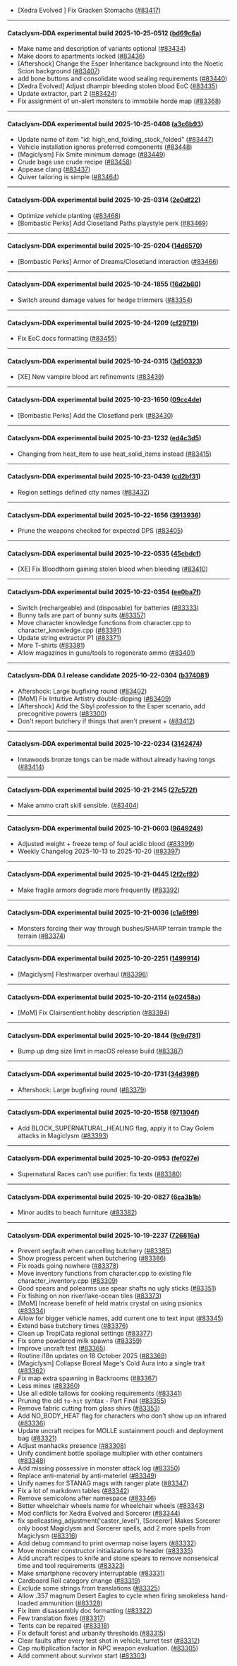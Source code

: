 * [Xedra Evolved ] Fix Gracken Stomachs ([#83417](https://github.com/CleverRaven/Cataclysm-DDA/pull/83417))

---

#### Cataclysm-DDA experimental build 2025-10-25-0512 ([bd69c6a](https://github.com/CleverRaven/Cataclysm-DDA/releases/tag/cdda-experimental-2025-10-25-0512))

* Make name and description of variants optional ([#83434](https://github.com/CleverRaven/Cataclysm-DDA/pull/83434))
* Make doors to apartments locked ([#83436](https://github.com/CleverRaven/Cataclysm-DDA/pull/83436))
* [Aftershock] Change the Esper Inheritance background into the Noetic Scion background ([#83407](https://github.com/CleverRaven/Cataclysm-DDA/pull/83407))
* add bone buttons and consolidate wood sealing requirements ([#83440](https://github.com/CleverRaven/Cataclysm-DDA/pull/83440))
* [Xedra Evolved] Adjust dhampir bleeding stolen blood EoC ([#83435](https://github.com/CleverRaven/Cataclysm-DDA/pull/83435))
* Update extractor, part 2 ([#83424](https://github.com/CleverRaven/Cataclysm-DDA/pull/83424))
* Fix assignment of un-alert monsters to immobile horde map ([#83368](https://github.com/CleverRaven/Cataclysm-DDA/pull/83368))

---

#### Cataclysm-DDA experimental build 2025-10-25-0408 ([a3c6b93](https://github.com/CleverRaven/Cataclysm-DDA/releases/tag/cdda-experimental-2025-10-25-0408))

* Update name of item "id: high_end_folding_stock_folded" ([#83447](https://github.com/CleverRaven/Cataclysm-DDA/pull/83447))
* Vehicle installation ignores preferred components ([#83448](https://github.com/CleverRaven/Cataclysm-DDA/pull/83448))
* [Magiclysm] Fix Smite minimum damage ([#83449](https://github.com/CleverRaven/Cataclysm-DDA/pull/83449))
* Crude bags use crude recipe ([#83458](https://github.com/CleverRaven/Cataclysm-DDA/pull/83458))
* Appease clang ([#83437](https://github.com/CleverRaven/Cataclysm-DDA/pull/83437))
* Quiver tailoring is simple ([#83464](https://github.com/CleverRaven/Cataclysm-DDA/pull/83464))

---

#### Cataclysm-DDA experimental build 2025-10-25-0314 ([2e0df22](https://github.com/CleverRaven/Cataclysm-DDA/releases/tag/cdda-experimental-2025-10-25-0314))

* Optimize vehicle planting ([#83468](https://github.com/CleverRaven/Cataclysm-DDA/pull/83468))
* [Bombastic Perks] Add Closetland Paths playstyle perk ([#83469](https://github.com/CleverRaven/Cataclysm-DDA/pull/83469))

---

#### Cataclysm-DDA experimental build 2025-10-25-0204 ([14d6570](https://github.com/CleverRaven/Cataclysm-DDA/releases/tag/cdda-experimental-2025-10-25-0204))

* [Bombastic Perks] Armor of Dreams/Closetland interaction ([#83466](https://github.com/CleverRaven/Cataclysm-DDA/pull/83466))

---

#### Cataclysm-DDA experimental build 2025-10-24-1855 ([16d2b60](https://github.com/CleverRaven/Cataclysm-DDA/releases/tag/cdda-experimental-2025-10-24-1855))

* Switch around damage values for hedge trimmers ([#83354](https://github.com/CleverRaven/Cataclysm-DDA/pull/83354))

---

#### Cataclysm-DDA experimental build 2025-10-24-1209 ([cf29719](https://github.com/CleverRaven/Cataclysm-DDA/releases/tag/cdda-experimental-2025-10-24-1209))

* Fix EoC docs formatting ([#83455](https://github.com/CleverRaven/Cataclysm-DDA/pull/83455))

---

#### Cataclysm-DDA experimental build 2025-10-24-0315 ([3d50323](https://github.com/CleverRaven/Cataclysm-DDA/releases/tag/cdda-experimental-2025-10-24-0315))

* [XE] New vampire blood art refinements ([#83439](https://github.com/CleverRaven/Cataclysm-DDA/pull/83439))

---

#### Cataclysm-DDA experimental build 2025-10-23-1650 ([09cc4de](https://github.com/CleverRaven/Cataclysm-DDA/releases/tag/cdda-experimental-2025-10-23-1650))

* [Bombastic Perks] Add the Closetland perk ([#83430](https://github.com/CleverRaven/Cataclysm-DDA/pull/83430))

---

#### Cataclysm-DDA experimental build 2025-10-23-1232 ([ed4c3d5](https://github.com/CleverRaven/Cataclysm-DDA/releases/tag/cdda-experimental-2025-10-23-1232))

* Changing from heat_item to use heat_solid_items instead ([#83415](https://github.com/CleverRaven/Cataclysm-DDA/pull/83415))

---

#### Cataclysm-DDA experimental build 2025-10-23-0439 ([cd2bf31](https://github.com/CleverRaven/Cataclysm-DDA/releases/tag/cdda-experimental-2025-10-23-0439))

* Region settings defined city names ([#83432](https://github.com/CleverRaven/Cataclysm-DDA/pull/83432))

---

#### Cataclysm-DDA experimental build 2025-10-22-1656 ([3913936](https://github.com/CleverRaven/Cataclysm-DDA/releases/tag/cdda-experimental-2025-10-22-1656))

* Prune the weapons checked for expected DPS ([#83405](https://github.com/CleverRaven/Cataclysm-DDA/pull/83405))

---

#### Cataclysm-DDA experimental build 2025-10-22-0535 ([45cbdcf](https://github.com/CleverRaven/Cataclysm-DDA/releases/tag/cdda-experimental-2025-10-22-0535))

* [XE] Fix Bloodthorn gaining stolen blood when bleeding ([#83410](https://github.com/CleverRaven/Cataclysm-DDA/pull/83410))

---

#### Cataclysm-DDA experimental build 2025-10-22-0354 ([ee0ba7f](https://github.com/CleverRaven/Cataclysm-DDA/releases/tag/cdda-experimental-2025-10-22-0354))

* Switch (rechargeable) and (disposable) for batteries ([#83333](https://github.com/CleverRaven/Cataclysm-DDA/pull/83333))
* Bunny tails are part of bunny suits ([#83357](https://github.com/CleverRaven/Cataclysm-DDA/pull/83357))
* Move character knowledge functions from character.cpp to character_knowledge.cpp ([#83391](https://github.com/CleverRaven/Cataclysm-DDA/pull/83391))
* Update string extractor P1 ([#83371](https://github.com/CleverRaven/Cataclysm-DDA/pull/83371))
* More T-shirts ([#83381](https://github.com/CleverRaven/Cataclysm-DDA/pull/83381))
* Allow magazines in guns/tools to regenerate ammo ([#83401](https://github.com/CleverRaven/Cataclysm-DDA/pull/83401))

---

#### Cataclysm-DDA 0.I release candidate 2025-10-22-0304 ([b374081](https://github.com/CleverRaven/Cataclysm-DDA/releases/tag/cdda-0.I-2025-10-22-0304))

* Aftershock: Large bugfixing round ([#83402](https://github.com/CleverRaven/Cataclysm-DDA/pull/83402))
* [MoM] Fix Intuitive Artistry double-dipping ([#83409](https://github.com/CleverRaven/Cataclysm-DDA/pull/83409))
* [Aftershock] Add the Sibyl profession to the Esper scenario, add precognitive powers ([#83300](https://github.com/CleverRaven/Cataclysm-DDA/pull/83300))
* Don't report butchery if things that aren't present + ([#83412](https://github.com/CleverRaven/Cataclysm-DDA/pull/83412))

---

#### Cataclysm-DDA experimental build 2025-10-22-0234 ([3142474](https://github.com/CleverRaven/Cataclysm-DDA/releases/tag/cdda-experimental-2025-10-22-0234))

* Innawoods bronze tongs can be made without already having tongs ([#83414](https://github.com/CleverRaven/Cataclysm-DDA/pull/83414))

---

#### Cataclysm-DDA experimental build 2025-10-21-2145 ([27c572f](https://github.com/CleverRaven/Cataclysm-DDA/releases/tag/cdda-experimental-2025-10-21-2145))

* Make ammo craft skill sensible.  ([#83404](https://github.com/CleverRaven/Cataclysm-DDA/pull/83404))

---

#### Cataclysm-DDA experimental build 2025-10-21-0603 ([9649249](https://github.com/CleverRaven/Cataclysm-DDA/releases/tag/cdda-experimental-2025-10-21-0603))

* Adjusted weight + freeze temp of foul acidic blood ([#83399](https://github.com/CleverRaven/Cataclysm-DDA/pull/83399))
* Weekly Changelog 2025-10-13 to 2025-10-20 ([#83397](https://github.com/CleverRaven/Cataclysm-DDA/pull/83397))

---

#### Cataclysm-DDA experimental build 2025-10-21-0445 ([2f2cf92](https://github.com/CleverRaven/Cataclysm-DDA/releases/tag/cdda-experimental-2025-10-21-0445))

* Make fragile armors degrade more frequently ([#83392](https://github.com/CleverRaven/Cataclysm-DDA/pull/83392))

---

#### Cataclysm-DDA experimental build 2025-10-21-0036 ([c1a6f99](https://github.com/CleverRaven/Cataclysm-DDA/releases/tag/cdda-experimental-2025-10-21-0036))

* Monsters forcing their way through bushes/SHARP terrain trample the terrain ([#83374](https://github.com/CleverRaven/Cataclysm-DDA/pull/83374))

---

#### Cataclysm-DDA experimental build 2025-10-20-2251 ([1499914](https://github.com/CleverRaven/Cataclysm-DDA/releases/tag/cdda-experimental-2025-10-20-2251))

* [Magiclysm] Fleshwarper overhaul ([#83396](https://github.com/CleverRaven/Cataclysm-DDA/pull/83396))

---

#### Cataclysm-DDA experimental build 2025-10-20-2114 ([e02458a](https://github.com/CleverRaven/Cataclysm-DDA/releases/tag/cdda-experimental-2025-10-20-2114))

* [MoM] Fix Clairsentient hobby description ([#83394](https://github.com/CleverRaven/Cataclysm-DDA/pull/83394))

---

#### Cataclysm-DDA experimental build 2025-10-20-1844 ([9c9d781](https://github.com/CleverRaven/Cataclysm-DDA/releases/tag/cdda-experimental-2025-10-20-1844))

* Bump up dmg size limit in macOS release build ([#83387](https://github.com/CleverRaven/Cataclysm-DDA/pull/83387))

---

#### Cataclysm-DDA experimental build 2025-10-20-1731 ([34d398f](https://github.com/CleverRaven/Cataclysm-DDA/releases/tag/cdda-experimental-2025-10-20-1731))

* Aftershock: Large bugfixing round ([#83379](https://github.com/CleverRaven/Cataclysm-DDA/pull/83379))

---

#### Cataclysm-DDA experimental build 2025-10-20-1558 ([971304f](https://github.com/CleverRaven/Cataclysm-DDA/releases/tag/cdda-experimental-2025-10-20-1558))

* Add BLOCK_SUPERNATURAL_HEALING flag, apply it to Clay Golem attacks in Magiclysm ([#83393](https://github.com/CleverRaven/Cataclysm-DDA/pull/83393))

---

#### Cataclysm-DDA experimental build 2025-10-20-0953 ([fef027e](https://github.com/CleverRaven/Cataclysm-DDA/releases/tag/cdda-experimental-2025-10-20-0953))

* Supernatural Races can't use purifier: fix tests ([#83380](https://github.com/CleverRaven/Cataclysm-DDA/pull/83380))

---

#### Cataclysm-DDA experimental build 2025-10-20-0827 ([6ca3b1b](https://github.com/CleverRaven/Cataclysm-DDA/releases/tag/cdda-experimental-2025-10-20-0827))

* Minor audits to beach furniture ([#83382](https://github.com/CleverRaven/Cataclysm-DDA/pull/83382))

---

#### Cataclysm-DDA experimental build 2025-10-19-2237 ([726816a](https://github.com/CleverRaven/Cataclysm-DDA/releases/tag/cdda-experimental-2025-10-19-2237))

* Prevent segfault when cancelling butchery ([#83385](https://github.com/CleverRaven/Cataclysm-DDA/pull/83385))
* Show progress percent when butchering ([#83386](https://github.com/CleverRaven/Cataclysm-DDA/pull/83386))
* Fix roads going nowhere ([#83378](https://github.com/CleverRaven/Cataclysm-DDA/pull/83378))
* Move inventory functions from character.cpp to existing file character_inventory.cpp ([#83309](https://github.com/CleverRaven/Cataclysm-DDA/pull/83309))
* Good spears and polearms use spear shafts no ugly sticks ([#83351](https://github.com/CleverRaven/Cataclysm-DDA/pull/83351))
* Fix fishing on non river/lake-ocean tiles ([#83373](https://github.com/CleverRaven/Cataclysm-DDA/pull/83373))
* [MoM] Increase benefit of held matrix crystal on using psionics ([#83334](https://github.com/CleverRaven/Cataclysm-DDA/pull/83334))
* Allow for bigger vehicle names, add current one to text input ([#83345](https://github.com/CleverRaven/Cataclysm-DDA/pull/83345))
* Extend base butchery times ([#83376](https://github.com/CleverRaven/Cataclysm-DDA/pull/83376))
* Clean up TropiCata regional settings ([#83377](https://github.com/CleverRaven/Cataclysm-DDA/pull/83377))
* Fix some powdered milk spawns ([#83359](https://github.com/CleverRaven/Cataclysm-DDA/pull/83359))
* Improve uncraft test ([#83365](https://github.com/CleverRaven/Cataclysm-DDA/pull/83365))
* Routine i18n updates on 18 October 2025 ([#83369](https://github.com/CleverRaven/Cataclysm-DDA/pull/83369))
* [Magiclysm] Collapse Boreal Mage's Cold Aura into a single trait ([#83362](https://github.com/CleverRaven/Cataclysm-DDA/pull/83362))
* Fix map extra spawning in Backrooms ([#83367](https://github.com/CleverRaven/Cataclysm-DDA/pull/83367))
* Less mines ([#83360](https://github.com/CleverRaven/Cataclysm-DDA/pull/83360))
* Use all edible tallows for cooking requirements ([#83341](https://github.com/CleverRaven/Cataclysm-DDA/pull/83341))
* Pruning the old ``to-hit`` syntax - Part Final ([#83355](https://github.com/CleverRaven/Cataclysm-DDA/pull/83355))
* Remove fabric cutting from glass shivs ([#83353](https://github.com/CleverRaven/Cataclysm-DDA/pull/83353))
* Add NO_BODY_HEAT flag for characters who don't show up on infrared ([#83336](https://github.com/CleverRaven/Cataclysm-DDA/pull/83336))
* Update uncraft recipes for MOLLE sustainment pouch and deployment bag ([#83321](https://github.com/CleverRaven/Cataclysm-DDA/pull/83321))
* Adjust manhacks presence ([#83308](https://github.com/CleverRaven/Cataclysm-DDA/pull/83308))
* Unify condiment bottle spoilage multiplier with other containers ([#83348](https://github.com/CleverRaven/Cataclysm-DDA/pull/83348))
* Add missing possessive in monster attack log ([#83350](https://github.com/CleverRaven/Cataclysm-DDA/pull/83350))
* Replace anti-material by anti-materiel ([#83349](https://github.com/CleverRaven/Cataclysm-DDA/pull/83349))
* Unify names for STANAG mags with ranger plate ([#83347](https://github.com/CleverRaven/Cataclysm-DDA/pull/83347))
* Fix a lot of markdown tables ([#83342](https://github.com/CleverRaven/Cataclysm-DDA/pull/83342))
* Remove semicolons after namespace ([#83346](https://github.com/CleverRaven/Cataclysm-DDA/pull/83346))
* Better wheelchair wheels name for wheelchair wheels ([#83343](https://github.com/CleverRaven/Cataclysm-DDA/pull/83343))
* Mod conflicts for Xedra Evolved and Sorceror ([#83344](https://github.com/CleverRaven/Cataclysm-DDA/pull/83344))
* fix spellcasting_adjustment('caster_level'), [Sorcerer] Makes Sorcerer only boost Magiclysm and Sorcerer spells, add 2 more spells from Magiclysm ([#83316](https://github.com/CleverRaven/Cataclysm-DDA/pull/83316))
* Add debug command to print overmap noise layers ([#83332](https://github.com/CleverRaven/Cataclysm-DDA/pull/83332))
* Move monster constructor initializations to header ([#83335](https://github.com/CleverRaven/Cataclysm-DDA/pull/83335))
* Add uncraft recipes to knife and stone spears to remove nonsensical time and tool requirements ([#83323](https://github.com/CleverRaven/Cataclysm-DDA/pull/83323))
* Make smartphone recovery interruptable ([#83331](https://github.com/CleverRaven/Cataclysm-DDA/pull/83331))
* Cardboard Roll category change ([#83319](https://github.com/CleverRaven/Cataclysm-DDA/pull/83319))
* Exclude some strings from translations ([#83325](https://github.com/CleverRaven/Cataclysm-DDA/pull/83325))
* Allow .357 magnum Desert Eagles to cycle when firing smokeless hand-loaded ammunition ([#83328](https://github.com/CleverRaven/Cataclysm-DDA/pull/83328))
* Fix item disassembly doc formatting ([#83322](https://github.com/CleverRaven/Cataclysm-DDA/pull/83322))
* Few translation fixes ([#83317](https://github.com/CleverRaven/Cataclysm-DDA/pull/83317))
* Tents can be repaired ([#83318](https://github.com/CleverRaven/Cataclysm-DDA/pull/83318))
* Fix default forest and urbanity thresholds ([#83315](https://github.com/CleverRaven/Cataclysm-DDA/pull/83315))
* Clear faults after every test shot in vehicle_turret test ([#83312](https://github.com/CleverRaven/Cataclysm-DDA/pull/83312))
* Cap multiplication factor in NPC weapon evaluation. ([#83305](https://github.com/CleverRaven/Cataclysm-DDA/pull/83305))
* Add comment about survivor start ([#83303](https://github.com/CleverRaven/Cataclysm-DDA/pull/83303))
